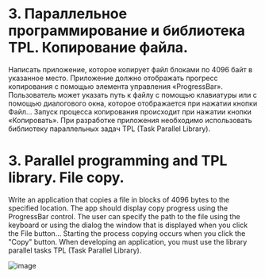# 3. Параллельное программирование и библиотека TPL. Копирование файла.

Написать приложение, которое копирует файл блоками по 4096 байт 
в указанное место. Приложение должно отображать прогресс копирования 
с помощью элемента управления «ProgressBar». Пользователь может 
указать путь к файлу с помощью клавиатуры или с помощью диалогового 
окна, которое отображается при нажатии кнопки Файл… Запуск процесса 
копирования происходит при нажатии кнопки «Копировать». 
При разработке приложения необходимо использовать библиотеку 
параллельных задач TPL (Task Parallel Library).

# 3. Parallel programming and TPL library. File copy.

Write an application that copies a file in blocks of 4096 bytes
to the specified location. The app should display copy progress
using the ProgressBar control. The user can
specify the path to the file using the keyboard or using the dialog
the window that is displayed when you click the File button... Starting the process
copying occurs when you click the "Copy" button.
When developing an application, you must use the library
parallel tasks TPL (Task Parallel Library).

![image](https://user-images.githubusercontent.com/65856963/226324149-ecfacf4a-cb71-40db-a03f-9d2dc00080dd.png)

